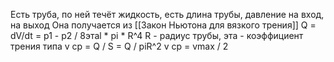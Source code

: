 Есть труба, по ней течёт жидкость, есть длина трубы, давление на вход, на выход
Она получается из [[Закон Ньютона для вязкого трения]]
Q = dV/dt = p1 - p2 / 8этаl * pi * R^4
R - радиус трубы, эта - коэффициент трения типа
v ср = Q / S = Q / piR^2
v ср = vmax / 2
